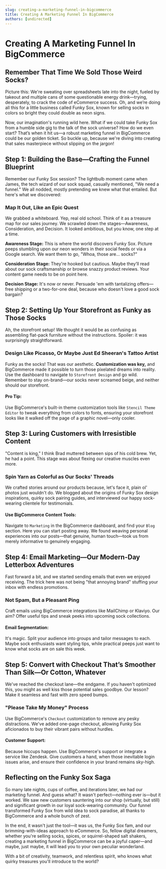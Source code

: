 ```yaml
---
slug: creating-a-marketing-funnel-in-bigcommerce
title: Creating A Marketing Funnel In BigCommerce
authors: [undirected]
---
```



# Creating A Marketing Funnel In BigCommerce

## Remember That Time We Sold Those Weird Socks?

Picture this: We're sweating over spreadsheets late into the night, fueled by takeout and multiple cans of some questionable energy drink—trying, desperately, to crack the code of eCommerce success. Oh, and we’re doing all this for a little business called Funky Sox, known for selling socks in colors so bright they could double as neon signs. 

Now, our imagination's running wild here. What if we could take Funky Sox from a humble side gig to the talk of the sock universe? How do we even start? That’s when it hit us—a robust marketing funnel in BigCommerce could be our golden ticket. So buckle up, because we're diving into creating that sales masterpiece without slipping on the jargon!

## Step 1: Building the Base—Crafting the Funnel Blueprint

Remember our Funky Sox session? The lightbulb moment came when James, the tech wizard of our sock squad, casually mentioned, "We need a funnel." We all nodded, mostly pretending we knew what that entailed. But here's what we discovered:

### Map It Out, Like an Epic Quest

We grabbed a whiteboard. Yep, real old school. Think of it as a treasure map for our sales journey. We scrawled down the stages—Awareness, Consideration, and Decision. It looked ambitious, but you know, one step at a time.

**Awareness Stage:** This is where the world discovers Funky Sox. Picture peeps stumbling upon our neon wonders in their social feeds or via a Google search. We want them to go, "Whoa, those are... socks?"

**Consideration Stage:** They're hooked but cautious. Maybe they’ll read about our sock craftsmanship or browse snazzy product reviews. Your content game needs to be on point here.

**Decision Stage:** It's now or never. Persuade 'em with tantalizing offers—free shipping or a two-for-one deal, because who doesn't love a good sock bargain?

## Step 2: Setting Up Your Storefront as Funky as Those Socks

Ah, the storefront setup! We thought it would be as confusing as assembling flat-pack furniture without the instructions. Spoiler: it was surprisingly straightforward.

### Design Like Picasso, Or Maybe Just Ed Sheeran's Tattoo Artist

Funky as the socks! That was our aesthetic. **Customization was key,** and BigCommerce made it possible to turn those pixelated dreams into reality. Use the dashboard to navigate to `Storefront Design` and go wild. Remember to stay on-brand—our socks never screamed beige, and neither should our storefront.

#### Pro Tip: 

Use BigCommerce's built-in theme customization tools like `Stencil Theme Editor` to tweak everything from colors to fonts, ensuring your storefront looks like it walked off the page of a graphic novel—only cooler.

## Step 3: Luring Customers with Irresistible Content

"Content is king," I think Brad muttered between sips of his cold brew. Yet, he had a point. This stage was about flexing our creative muscles even more.

### Spin Yarn as Colorful as Our Socks' Threads

We crafted stories around our products because, let's face it, plain ol' photos just wouldn't do. We blogged about the origins of Funky Sox design inspirations, quirky sock pairing guides, and interviewed our happy sock-wearing clientele for testimonials.

#### Use BigCommerce Content Tools:

Navigate to `Marketing` in the BigCommerce dashboard, and find your `Blog` section. Here you can start posting away. We found weaving personal experiences into our posts—that genuine, human touch—took us from merely informative to genuinely engaging.

## Step 4: Email Marketing—Our Modern-Day Letterbox Adventures

Fast forward a bit, and we started sending emails that even we enjoyed receiving. The trick here was not being "that annoying brand" stuffing your inbox with endless promotions.

### Not Spam, But a Pleasant Ping

Craft emails using BigCommerce integrations like MailChimp or Klaviyo. Our aim? Offer useful tips and sneak peeks into upcoming sock collections.

#### Email Segmentation:

It's magic. Split your audience into groups and tailor messages to each. Maybe sock enthusiasts want styling tips, while practical peeps just want to know what socks are on sale this week.

## Step 5: Convert with Checkout That’s Smoother Than Silk—Or Cotton, Whatever

We've reached the checkout lane—the endgame. If you haven't optimized this, you might as well kiss those potential sales goodbye. Our lesson? Make it seamless and fast with zero speed bumps.

### "Please Take My Money" Process

Use BigCommerce's `Checkout` customization to remove any pesky distractions. We've added one-page checkout, allowing Funky Sox aficionados to buy their vibrant pairs without hurdles.

#### Customer Support:

Because hiccups happen. Use BigCommerce's support or integrate a service like Zendesk. Give customers a hand, when those inevitable login issues arise, and ensure their confidence in your brand remains sky-high.

## Reflecting on the Funky Sox Saga

So many late nights, cups of coffee, and iterations later, we had our marketing funnel. And guess what? It wasn't perfect—nothing ever is—but it worked. We saw new customers sauntering into our shop (virtually, but still) and significant growth in our loyal sock-wearing community. Our funnel transformed Funky Sox from wild idea to sock paradise, all thanks to BigCommerce and a whole bunch of zest.

In the end, it wasn't just the tool—it was us, the Funky Sox fam, and our brimming-with-ideas approach to eCommerce. So, fellow digital dreamers, whether you're selling socks, spices, or squirrel-shaped salt shakers, creating a marketing funnel in BigCommerce can be a joyful caper—and maybe, just maybe, it will lead you to your own peculiar wonderland. 

With a bit of creativity, teamwork, and relentless spirit, who knows what quirky treasures you'll introduce to the world?